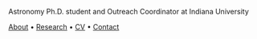 Astronomy Ph.D. student and Outreach Coordinator at Indiana University

[About](about.md) • [Research](research.md) • [CV](CV.md) • [Contact](contact.md)
